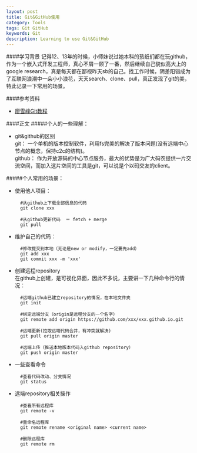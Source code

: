 ```yaml
---
layout: post
title: Git&GitHub使用
category: Tools
tags: Git GitHub
keywords: Git
description: Learning to use Git&GitHub
---
```


####学习背景
记得12、13年的时候，小师妹说过她本科的孩纸们都在玩github，作为一个嵌入式开发工程师，真心不屑一顾了一番，然后继续自己貌似高大上的google research，真是每天都在鄙视昨天sb的自己。找工作时候，阴差阳错成为了互联网浪潮中一朵小小浪花，天天search、clone、pull，真正发现了git的美，特此记录一下常用的场景。

####参考资料  

- [廖雪峰Git教程](http://www.liaoxuefeng.com/wiki/0013739516305929606dd18361248578c67b8067c8c017b000)


####正文
#####个人的一些理解：

- git&github的区别  
	git：		一个单机的版本控制软件，利用fs完美的解决了版本问题(没有远端中心节点的概念，保持c2c的结构)。  
	github：	作为开放源码的中心节点服务，最大的优势是为广大码农提供一片交流空间，而加入这片空间的工具是git，可以说是个以码交友的client。

#####个人常用的场景：  

- 使用他人项目：

		#从github上下载全部信息的代码
		git clone xxx   
	
		#从github更新代码  ＝ fetch + merge
		git pull
	
- 维护自己的代码：
		
		#修改提交到本地（无论是new or modify，一定要先add）
		git add xxx
		git commit xxx -m 'xxx'
	
- 创建远程repository  
  在github上创建，是可视化界面，因此不多说，主要讲一下几种命令行的情况：
  		
  		#远端github已建立repository的情况，在本地文件夹
  		git init
  		
  		#绑定远端分支（origin是远程分支的一个名字）
		git remote add origin https://github.com/xxx/xxx.github.io.git
		
		#远端更新(拉取远端代码合并，有冲突就解决)
		git pull origin master
		
		#远端上传（推送本地版本代码入github repository）
		git push origin master
		
- 一些查看命令  
  
  		#查看代码改动、分支情况
  		git status
  		
- 远端repository相关操作
	
		#查看所有远程库
		git remote -v
		
		#重命名远程库
		git remote rename <original name> <current name>
		
		#删除远程库
		git remote rm
		
		
		
		
		
  		
		
	
	
	
	